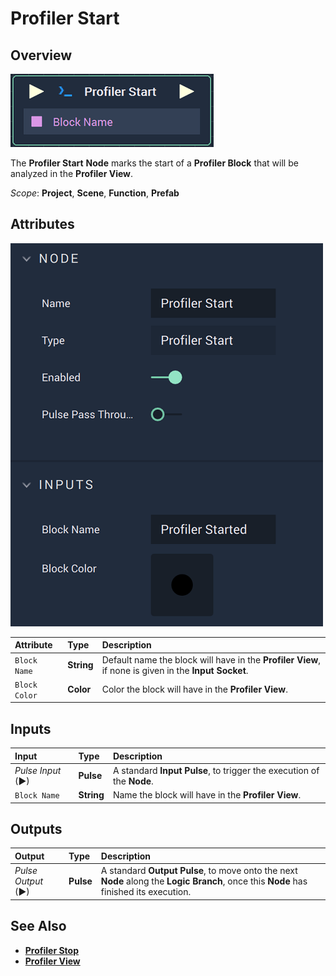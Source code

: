 # Profiler Start

## Overview

![The Profiler Start Node.](../../.gitbook/assets/profilerstartnode.png)

The **Profiler Start** **Node** marks the start of a **Profiler Block** that will be analyzed in the **Profiler View**.

*Scope*: **Project**, **Scene**, **Function**, **Prefab**

## Attributes

![The Profiler Start Node Attributes.](../../.gitbook/assets/profilerstartattributes.png)

| Attribute | Type | Description |
| :--- | :--- | :--- |
| `Block Name` | **String** | Default name the block will have in the **Profiler View**, if none is given in the **Input** **Socket**. |
| `Block Color` | **Color** | Color the block will have in the **Profiler View**. |

## Inputs

| Input | Type | Description |
| :--- | :--- | :--- |
| _Pulse Input_ \(►\) | **Pulse** | A standard **Input Pulse**, to trigger the execution of the **Node**. |
| `Block Name` | **String** | Name the block will have in the **Profiler View**. |

## Outputs

| Output | Type | Description |
| :--- | :--- | :--- |
| _Pulse Output_ \(►\) | **Pulse** | A standard **Output Pulse**, to move onto the next **Node** along the **Logic Branch**, once this **Node** has finished its execution. |

## See Also

* [**Profiler Stop**](profiler-stop.md)
* [**Profiler View**](../../modules/profiler-view.md)

